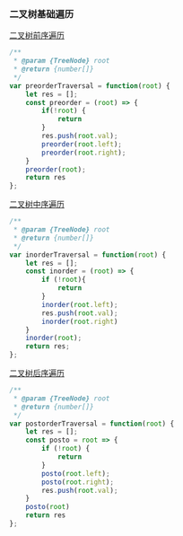 ### 二叉树基础遍历


[二叉树前序遍历](https://leetcode-cn.com/problems/binary-tree-preorder-traversal/)
```javascript
/**
 * @param {TreeNode} root
 * @return {number[]}
 */
var preorderTraversal = function(root) {
    let res = [];
    const preorder = (root) => {
        if(!root) {
            return
        }
        res.push(root.val);
        preorder(root.left);
        preorder(root.right);
    }
    preorder(root);
    return res
};
```

[二叉树中序遍历](https://leetcode-cn.com/problems/binary-tree-inorder-traversal/)
```javascript
/**
 * @param {TreeNode} root
 * @return {number[]}
 */
var inorderTraversal = function(root) {
    let res = [];
    const inorder = (root) => {
        if (!root){
            return 
        } 
        inorder(root.left);
        res.push(root.val);
        inorder(root.right)
    }
    inorder(root);
    return res;
};
```
[二叉树后序遍历](https://leetcode-cn.com/problems/binary-tree-postorder-traversal/)
```javascript
/**
 * @param {TreeNode} root
 * @return {number[]}
 */
var postorderTraversal = function(root) {
    let res = [];
    const posto = root => {
        if (!root) {
            return 
        }
        posto(root.left);
        posto(root.right);
        res.push(root.val);
    }
    posto(root)
    return res
};
```

